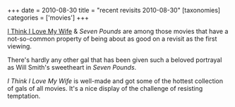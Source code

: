 +++
date = 2010-08-30
title = "recent revisits 2010-08-30"
[taxonomies]
categories = ['movies']
+++

[I Think I Love My Wife] & *Seven
Pounds* are among those movies that have a not-so-common property of
being about as good on a revisit as the first viewing.

There's hardly any other gal that has been given such a beloved
portrayal as Will Smith's sweetheart in *Seven Pounds*.

*I Think I Love My Wife* is well-made and got some of the hottest
collection of gals of all movies. It's a nice display of the challenge
of resisting temptation.

  [I Think I Love My Wife]: @/many-recent-movies-2008-09-25.md

